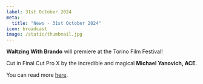 ```yaml
---
label: 31st October 2024
meta:
  title: "News - 31st October 2024"
icon: broadcast
image: /static/thumbnail.jpg
---
```


**Waltzing With Brando** will premiere at the Torino Film Festival!

Cut in Final Cut Pro X by the incredible and magical **Michael Yanovich, ACE**.

You can read more [here](https://www.msn.com/en-us/entertainment/news/billy-zane-set-to-premiere-waltzing-with-brando-at-torino-film-festival-exclusive/ar-AA1tbFS7?ocid=BingNewsVerp).